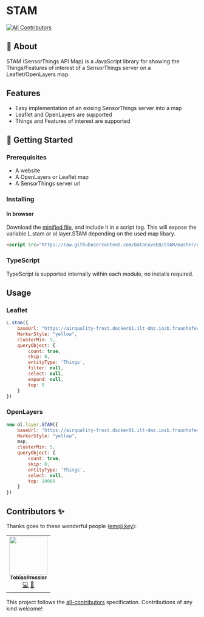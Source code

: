 # STAM
<!-- ALL-CONTRIBUTORS-BADGE:START - Do not remove or modify this section -->
[![All Contributors](https://img.shields.io/badge/all_contributors-1-orange.svg?style=flat-square)](#contributors-)
<!-- ALL-CONTRIBUTORS-BADGE:END -->

## 🧐 About <a name = "about"></a>

STAM (SensorThings API Map) is a JavaScript library for showing the Things/Features of interest of a SensorThings server on a Leaflet/OpenLayers map.

## Features

* Easy implementation of an exising SensorThings server into a map
* Leaflet and OpenLayers are supported
* Things and Features of interest are supported

## 🏁 Getting Started <a name = "getting_started"></a>

### Prerequisites

* A website
* A OpenLayers or Leaflet map
* A SensorThings server url

### Installing

#### In browser

Download the [minified file](https://raw.githubusercontent.com/DataCoveEU/STAM/master/dist/stam.min.js), and include it in a script tag. This will expose the variable L.stam or ol.layer.STAM depending on the used map libary.

```html
<script src="https://raw.githubusercontent.com/DataCoveEU/STAM/master/dist/stam.min.js"></script>
```

### TypeScript

TypeScript is supported internally within each module, no installs required.

## Usage

### Leaflet

```js
L.stam({
    baseUrl: "https://airquality-frost.docker01.ilt-dmz.iosb.fraunhofer.de/v1.1",
    MarkerStyle: "yellow",
    clusterMin: 5,
    queryObject: {
        count: true,
        skip: 0,
        entityType: 'Things',
        filter: null,
        select: null,
        expand: null,
        top: 0
    }
})
```

### OpenLayers

```js
new ol.layer.STAM({
    baseUrl: "https://airquality-frost.docker01.ilt-dmz.iosb.fraunhofer.de/v1.1",
    MarkerStyle: "yellow",
    map,
    clusterMin: 5,
    queryObject: {
        count: true,
        skip: 0,
        entityType: 'Things',
        select: null,
        top: 20000
    }
})
```

## Contributors ✨

Thanks goes to these wonderful people ([emoji key](https://allcontributors.org/docs/en/emoji-key)):

<!-- ALL-CONTRIBUTORS-LIST:START - Do not remove or modify this section -->
<!-- prettier-ignore-start -->
<!-- markdownlint-disable -->
<table>
  <tr>
    <td align="center"><a href="https://github.com/TobiasPressler"><img src="https://avatars3.githubusercontent.com/u/47741525?v=4?s=100" width="100px;" alt=""/><br /><sub><b>TobiasPressler</b></sub></a><br /><a href="https://github.com/DataCoveEU/STAM/commits?author=TobiasPressler" title="Code">💻</a> <a href="https://github.com/DataCoveEU/STAM/commits?author=TobiasPressler" title="Documentation">📖</a></td>
  </tr>
</table>

<!-- markdownlint-enable -->
<!-- prettier-ignore-end -->
<!-- ALL-CONTRIBUTORS-LIST:END -->

This project follows the [all-contributors](https://github.com/all-contributors/all-contributors) specification. Contributions of any kind welcome!